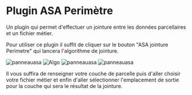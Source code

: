 # Plugin ASA Perimètre

Un plugin qui permet d'effectuer un jointure entre
les données parcellaires et un fichier métier.

Pour utiliser ce plugin il suffit de cliquer sur le bouton
"ASA jointure Perimetre" qui lancera l'algorithme de jointure.

![panneauasa](ressources/images/panneauasa.png)
![Algo](ressources/images/algoasa.png)
![panneauasa](ressources/images/getFile.png)
![panneauasa](ressources/images/getFolder.png)

Il vous suffira de renseigner votre couche de parcelle puis d'aller
choisir votre fichier métier et enfin d'aller sélectionner
l'emplacement de sortie pour la couche qui sera le résultat de la
jointure.
